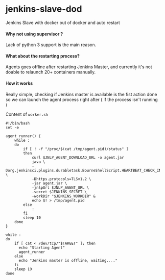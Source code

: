 # jenkins-slave-dod
Jenkins Slave with docker out of docker and auto restart


#### Why not using supervisor ?

Lack of python 3 support is the main reason.


#### What about the restarting process?

Agents goes offline after restarting Jenkins Master, and currently it's not doable to relaunch 20+ containers manually.

#### How it works

Really simple, checking if Jenkins master is available is the fist action done so we can launch the agent process right after ( if the process isn't running ) 

Content of `worker.sh`

```
#!/bin/bash
set -e

agent_runner() {
    while :
    do
        if [ ! -f "/proc/$(cat /tmp/agent.pid)/status" ]
        then
            curl $JNLP_AGENT_DOWNLOAD_URL -o agent.jar
            java \
            -Dorg.jenkinsci.plugins.durabletask.BourneShellScript.HEARTBEAT_CHECK_INTERVAL=300 \
            -Dhttps.protocols=TLSv1.2 \
            -jar agent.jar \
            -jnlpUrl $JNLP_AGENT_URL \
            -secret $JENKINS_SECRET \
            -workDir "$JENKINS_WORKDIR" &
            echo $! > /tmp/agent.pid
        else
            :
        fi
        sleep 10
    done
}

while :
do
    if [ cat < /dev/tcp/"$TARGET" ]; then
      echo "Starting Agent"
      agent_runner
    else
      echo "Jenkins master is offline, waiting...."
    fi
    sleep 10
done

```

